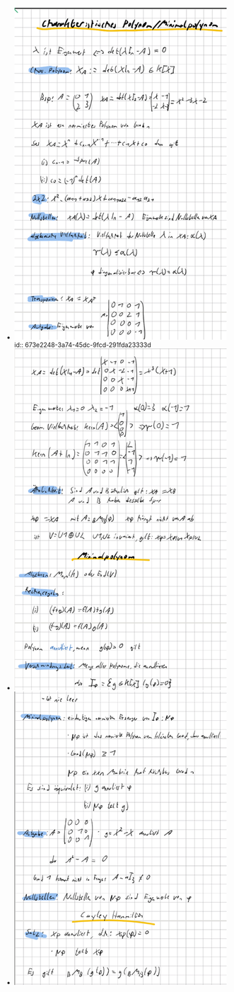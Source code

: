 - ![image.png](../assets/image_1732125270691_0.png)
  id:: 673e2248-3a74-45dc-9fcd-291fda23333d
- ![image.png](../assets/image_1732125286388_0.png)
- ![image.png](../assets/image_1732125303265_0.png)
